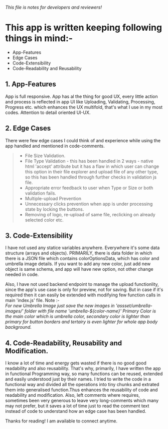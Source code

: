 _This file is notes for developers and reviewers!_

# This app is written keeping following things in mind:-

- App-Features
- Edge Cases
- Code-Extensibility
- Code-Readability and Reusability

## 1. App-Features

App is full responsive.
App has al the thing for good UX, every little action and process is reflected in app UI like Uploading, Validating, Processing, Progress etc. which enhances the UX multifold, that's what I use in my most codes. Attention to detail oriented UI-UX.

## 2. Edge Cases

There were few edge cases I could think of and experience while using the app handled and mentioned in code-comments.

> - File Size Validation.
> - File Type Validation - this has been handled in 2 ways - native html 'accept' attribute but it has a flaw in which user can change this option in their file explorer and upload file of any other type, so this has been handled through further checks in validation js file.
> - Appropriate error feedback to user when Type or Size or both validation fails.
> - Multiple-upload Prevention
> - Unnecessary clicks prevention when app is under processing state by locking the buttons.
> - Removing of logo, re-upload of same file, reclicking on already selected color etc.

## 3. Code-Extensibility

I have not used any statice variables anywhere. Everywhere it's some data structure (arrays and objects).
PRIMARILY, there is data folder in which there is a JSON file which contains colorOptionsData, which has color and umbrella image details.
If you want to add any new color, just add new object is same schema, and app will have new option, not other change needed in code.

Also, I have not used backend endpoint to manage the upload functionlity, since the app's use case is only for preview, not for saving. But in case if it's required then it can easily be extended with modifying few function calls in main 'index.js' file.
Note :-  
_For new Umbrella Image just save the new images in 'assset/umbrella-images/' folder with file name 'umbrella-${color-name}'_
_Primary Color is the main color which is umbrella color, secondary color is lighter than primary for button borders and tertairy is even lighter for whole app body background._

## 4. Code-Readability, Reusability and Modification.

I know a lot of time and energy gets wasted if there is no good good readability and also reusability.
That's why, primarily, I have written the app in functional Programming way, so many functions can be reused, extended and easily understood just by their names.
I tried to write the code in a functional way and divided all the operations into tiny chunks and extrated them into generalised function.Thus enhances the reusability of code and readability and modification.
Also, left comments where requires, sometimes been very generous to leave very long-comments which many may not prefer, but it saves a lot of time just to read the comment text instead of code to understand how an edge case has been handled.

Thanks for reading!
I am available to connect anytime.
